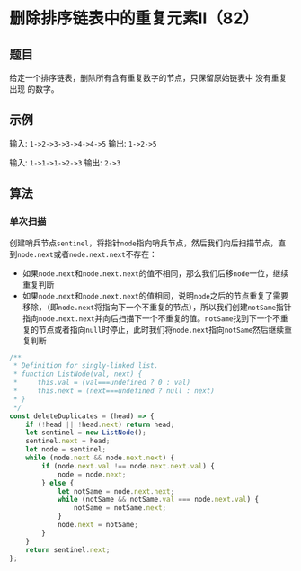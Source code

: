 # 删除排序链表中的重复元素II（82）

## 题目

给定一个排序链表，删除所有含有重复数字的节点，只保留原始链表中 没有重复出现 的数字。

## 示例

输入: `1->2->3->3->4->4->5`
输出: `1->2->5`

输入: `1->1->1->2->3`
输出: `2->3`

## 算法

### 单次扫描

创建哨兵节点`sentinel`，将指针`node`指向哨兵节点，然后我们向后扫描节点，直到`node.next`或者`node.next.next`不存在：

- 如果`node.next`和`node.next.next`的值不相同，那么我们后移`node`一位，继续重复判断
- 如果`node.next`和`node.next.next`的值相同，说明`node`之后的节点重复了需要移除，（即`node.next`将指向下一个不重复的节点），所以我们创建`notSame`指针指向`node.next.next`并向后扫描下一个不重复的值。`notSame`找到下一个不重复的节点或者指向`null`时停止，此时我们将`node.next`指向`notSame`然后继续重复判断

```js
/**
 * Definition for singly-linked list.
 * function ListNode(val, next) {
 *     this.val = (val===undefined ? 0 : val)
 *     this.next = (next===undefined ? null : next)
 * }
 */
const deleteDuplicates = (head) => {
	if (!head || !head.next) return head;
	let sentinel = new ListNode();
	sentinel.next = head;
	let node = sentinel;
	while (node.next && node.next.next) {
		if (node.next.val !== node.next.next.val) {
			node = node.next;
		} else {
			let notSame = node.next.next;
			while (notSame && notSame.val === node.next.val) {
				notSame = notSame.next;
			}
			node.next = notSame;
		}
	}
	return sentinel.next;
};
```